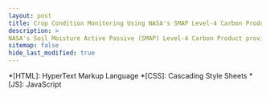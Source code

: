 ```yaml
---
layout: post
title: Crop Condition Monitoring Using NASA's SMAP Level-4 Carbon Product
description: >
NASA's Soil Moisture Active Passive (SMAP) Level-4 Carbon Product provides the ability to monitor crop status at the weekly time-scale at a resolution of up to 1 km.
sitemap: false
hide_last_modified: true
---
```







































































































*[HTML]: HyperText Markup Language
*[CSS]: Cascading Style Sheets
*[JS]: JavaScript
